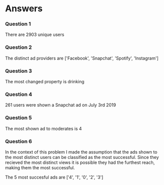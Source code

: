 # Answers

### Question 1

There are 2903 unique users

### Question 2

The distinct ad providers are ['Facebook', 'Snapchat', 'Spotify', 'Instagram']

### Question 3

The most changed property is drinking

### Question 4

261 users were shown a Snapchat ad on July 3rd 2019

### Question 5

The most shown ad to moderates is 4

### Question 6

In the context of this problem I made the assumption that the ads shown to the most distinct
users can be classified as the most successful. Since they recieved the most distinct views
it is possible they had the furthest reach, making them the most successful.

The 5 most succesful ads are ['4', '1', '0', '2', '3']